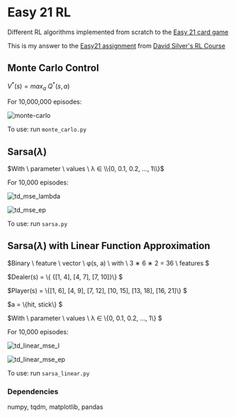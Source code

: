 # Easy 21 RL
Different RL algorithms implemented from scratch to the [Easy 21 card game](https://en.wikipedia.org/wiki/Twenty-One_(banking_game))

This is my answer to the [Easy21 assignment](https://www.davidsilver.uk/wp-content/uploads/2020/03/Easy21-Johannes.pdf) from [David Silver's RL Course](https://www.davidsilver.uk/teaching/)

## Monte Carlo Control
$V^*(s) = max_a \ Q^{\ast}(s,a)$

For 10,000,000 episodes:

![monte-carlo](https://user-images.githubusercontent.com/80515759/225575928-74ad101c-44f3-4ec7-bf09-53396a6ca0c8.png)

To use: run `monte_carlo.py`

## Sarsa($\lambda$)
$With \ parameter \ values \ λ ∈ \\{0, 0.1, 0.2, ..., 1\\}$

For 10,000 episodes:

![td_mse_lambda](https://user-images.githubusercontent.com/80515759/225575892-29ba212b-2949-44be-b9dd-0df9aa46313a.png)

![td_mse_ep](https://user-images.githubusercontent.com/80515759/225575912-8e56062b-b149-46aa-a4af-9e9846d47e20.png)

To use: run `sarsa.py`


## Sarsa($\lambda$) with Linear Function Approximation

$Binary \ feature \ vector \ φ(s, a) \ with \ 3 ∗ 6 ∗ 2 = 36 \ features $

$Dealer(s) = \\{ {[1, 4], [4, 7], [7, 10]}\\} $

$Player(s) = \\{[1, 6], [4, 9], [7, 12], [10, 15], [13, 18], [16, 21]\\} $

$a = \\{hit, stick\\} $

$With \ parameter \ values \ λ ∈ \\{0, 0.1, 0.2, ..., 1\\} $

For 10,000 episodes:

![td_linear_mse_l](https://user-images.githubusercontent.com/80515759/225575827-1a2b36c1-55c4-4095-8faf-325eb7699c0d.png)

![td_linear_mse_ep](https://user-images.githubusercontent.com/80515759/225575817-71d0d368-3c47-4f83-a582-66e9968ae61d.png)

To use: run `sarsa_linear.py`


### Dependencies
numpy, tqdm, matplotlib, pandas
